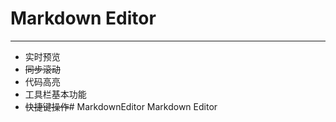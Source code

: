 # Markdown Editor
---
* 实时预览
* ~~同步滚动~~
* 代码高亮
* 工具栏基本功能
* ~~快捷键操作~~# MarkdownEditor
Markdown Editor
